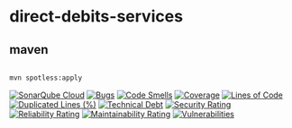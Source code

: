# direct-debits-services

## maven

```bash

mvn spotless:apply
```
[![SonarQube Cloud](https://sonarcloud.io/images/project_badges/sonarcloud-light.svg)](https://sonarcloud.io/summary/new_code?id=rock-hu_direct-debits-services)
[![Bugs](https://sonarcloud.io/api/project_badges/measure?project=rock-hu_direct-debits-services&metric=bugs)](https://sonarcloud.io/summary/new_code?id=rock-hu_direct-debits-services)
[![Code Smells](https://sonarcloud.io/api/project_badges/measure?project=rock-hu_direct-debits-services&metric=code_smells)](https://sonarcloud.io/summary/new_code?id=rock-hu_direct-debits-services)
[![Coverage](https://sonarcloud.io/api/project_badges/measure?project=rock-hu_direct-debits-services&metric=coverage)](https://sonarcloud.io/summary/new_code?id=rock-hu_direct-debits-services)
[![Lines of Code](https://sonarcloud.io/api/project_badges/measure?project=rock-hu_direct-debits-services&metric=ncloc)](https://sonarcloud.io/summary/new_code?id=rock-hu_direct-debits-services)
[![Duplicated Lines (%)](https://sonarcloud.io/api/project_badges/measure?project=rock-hu_direct-debits-services&metric=duplicated_lines_density)](https://sonarcloud.io/summary/new_code?id=rock-hu_direct-debits-services)
[![Technical Debt](https://sonarcloud.io/api/project_badges/measure?project=rock-hu_direct-debits-services&metric=sqale_index)](https://sonarcloud.io/summary/new_code?id=rock-hu_direct-debits-services)
[![Security Rating](https://sonarcloud.io/api/project_badges/measure?project=rock-hu_direct-debits-services&metric=security_rating)](https://sonarcloud.io/summary/new_code?id=rock-hu_direct-debits-services)
[![Reliability Rating](https://sonarcloud.io/api/project_badges/measure?project=rock-hu_direct-debits-services&metric=reliability_rating)](https://sonarcloud.io/summary/new_code?id=rock-hu_direct-debits-services)
[![Maintainability Rating](https://sonarcloud.io/api/project_badges/measure?project=rock-hu_direct-debits-services&metric=sqale_rating)](https://sonarcloud.io/summary/new_code?id=rock-hu_direct-debits-services)
[![Vulnerabilities](https://sonarcloud.io/api/project_badges/measure?project=rock-hu_direct-debits-services&metric=vulnerabilities)](https://sonarcloud.io/summary/new_code?id=rock-hu_direct-debits-services)
